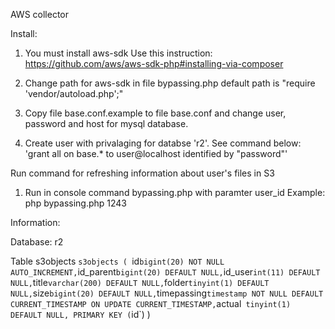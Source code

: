 AWS collector

Install:

1. You must install aws-sdk
   Use this instruction:
   https://github.com/aws/aws-sdk-php#installing-via-composer

2. Change path for aws-sdk in file bypassing.php
   default path is "require 'vendor/autoload.php';"

3. Copy file base.conf.example to file base.conf and change 
   user, password and host for mysql database.

4. Create user with privalaging for databse 'r2'. See command below:
   'grant all on base.* to user@localhost identified by "password"'

Run command for refreshing information about user's files in S3

1. Run in console command bypassing.php with paramter user_id
   Example:
 php bypassing.php 1243
 



Information:

Database: r2

Table s3objects
`s3objects (
  `id` bigint(20) NOT NULL AUTO_INCREMENT,
  `id_parent` bigint(20) DEFAULT NULL,
  `id_user` int(11) DEFAULT NULL,
  `title` varchar(200) DEFAULT NULL,
  `folder` tinyint(1) DEFAULT NULL,
  `size` bigint(20) DEFAULT NULL,
  `timepassing` timestamp NOT NULL DEFAULT CURRENT_TIMESTAMP ON UPDATE CURRENT_TIMESTAMP,
  `actual` tinyint(1) DEFAULT NULL,
  PRIMARY KEY (`id`)
)
